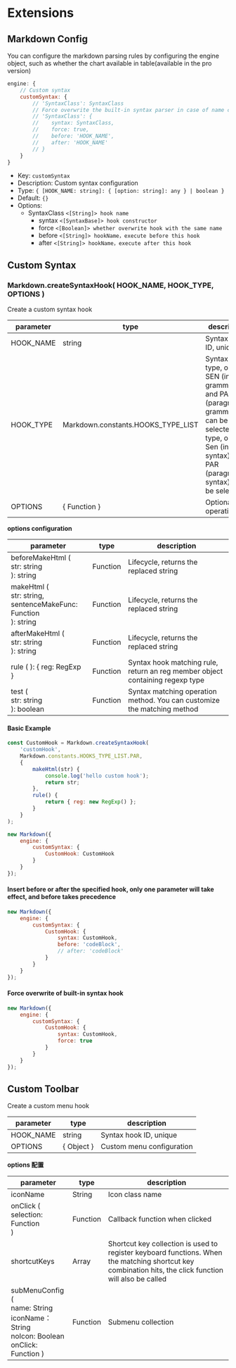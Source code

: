 # Extensions

## Markdown Config

You can configure the markdown parsing rules by configuring the engine object, such as whether the chart available in table(available in the pro version)

```js
engine: {
    // Custom syntax
    customSyntax: {
        // 'SyntaxClass': SyntaxClass   
        // Force overwrite the built-in syntax parser in case of name conflict
        // 'SyntaxClass': {             
        //    syntax: SyntaxClass,      
        //    force: true,              
        //    before: 'HOOK_NAME',      
        //    after: 'HOOK_NAME'        
        // }
    }
}
```

- Key: `customSyntax`
- Description: Custom syntax configuration
- Type: ``{ [HOOK_NAME: string]: { [option: string]: any } | boolean }``
- Default: `{}`
- Options:
  - SyntaxClass   `<[String]> hook name`
    - syntax    `<[SyntaxBase]> hook constructor`
    - force     `<[Boolean]> whether overwrite hook with the same name`
    - before    `<[String]> hookName，execute before this hook`
    - after     `<[String]> hookName，execute after this hook`

## Custom Syntax

### Markdown.createSyntaxHook( HOOK_NAME, HOOK_TYPE, OPTIONS )

Create a custom syntax hook

| parameter      | type                              | description                                                                     |
| --------- | ---------------------------------- | ------------------------------------------------------------------------ |
| HOOK_NAME | string                             | Syntax hook ID, unique                                                   |
| HOOK_TYPE | Markdown.constants.HOOKS_TYPE_LIST | Syntax Hook type, only SEN (inline grammar) and PAR (paragraph grammar) can be selectedhook type, only Sen (inline syntax) and PAR (paragraph syntax) can be selected               |
| OPTIONS   | { Function }                       | Optional operation                                                            |

**options configuration**

| parameter      | type                              | description                                                                     |
| ----------------------------------------------------------------------- | -------- | ----------------------------------------------------------- |
| beforeMakeHtml (<br>str: string<br> ): string                           | Function | Lifecycle, returns the replaced string                                |
| makeHtml (<br>str: string,<br> sentenceMakeFunc: Function<br> ): string | Function | Lifecycle, returns the replaced string                                |
| afterMakeHtml (<br>str: string<br> ): string                            | Function | Lifecycle, returns the replaced string                                |
| rule ( ): { reg: RegExp }                                               | Function | Syntax hook matching rule, return an  reg member object containing regexp type |
| test (<br>str: string<br>): boolean                                     | Function | Syntax matching operation method. You can customize the matching method                          |

#### Basic Example

```Javascript
const CustomHook = Markdown.createSyntaxHook(
    'customHook',
    Markdown.constants.HOOKS_TYPE_LIST.PAR,
    {
        makeHtml(str) {
            console.log('hello custom hook');
            return str;
        },
        rule() {
            return { reg: new RegExp() };
        }
    }
);

new Markdown({
    engine: {
        customSyntax: {
            CustomHook: CustomHook
        }
    }
});
```

#### Insert before or after the specified hook, only one parameter will take effect, and before takes precedence

```Javascript
new Markdown({
    engine: {
        customSyntax: {
            CustomHook: {
                syntax: CustomHook,
                before: 'codeBlock',
                // after: 'codeBlock'
            }
        }
    }
});
```

#### Force overwrite of built-in syntax hook

```Javascript
new Markdown({
    engine: {
        customSyntax: {
            CustomHook: {
                syntax: CustomHook,
                force: true
            }
        }
    }
});
```

## Custom Toolbar

Create a custom menu hook

| parameter      | type                              | description                                                                     |
| --------- | ---------------------------------- | ------------------------------------------------------------------------ |
| HOOK_NAME | string                             | Syntax hook ID, unique                                                   |
| OPTIONS   | { Object }                       | Custom menu configuration                                                       |

**options 配置**

| parameter      | type                              | description                                                                     |
| ----------------------------------------------------------------------- | -------- | ----------------------------------------------------------- |
| iconName                           | String | Icon class name                               |
| onClick (<br> selection: Function<br> ) | Function | Callback function when clicked                                |
| shortcutKeys   | Array | Shortcut key collection is used to register keyboard functions. When the matching shortcut key combination hits, the click function will also be called   |
| subMenuConfig (<br>name: String<br>iconName： String<Br>noIcon: Boolean<Br>onClick: Function ) | Function | Submenu collection |
